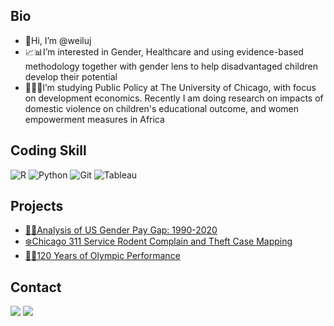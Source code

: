 ## Bio
  <p>
<ul>
    <li>👋Hi, I’m @weiluj</li>
    <li>📈📊I’m interested in Gender, Healthcare and using evidence-based methodology together with gender lens to help disadvantaged children develop their potential</li>
    <li>👩🏻‍🎓I’m studying Public Policy at The University of Chicago, with focus on development economics. Recently I am doing research on impacts of domestic violence on children's educational outcome, and women empowerment measures in Africa</li>
  </ul>

## Coding Skill
<p>
  <img alt = "R" src = "https://img.shields.io/badge/-R-276DC3?logo=r&logoColor=white&style=for-the-badge&logoWidth=30" />
  <img alt = "Python" src = "https://img.shields.io/badge/-Python-3776AB?logo=python&logoColor=white&style=for-the-badge" />
  <img alt = "Git" src = "https://img.shields.io/badge/-Git-F05032?logo=git&logoColor=white&style=for-the-badge" />
  <img alt = "Tableau" src = "https://img.shields.io/badge/Tableau-E97627?style=for-the-badge&logo=Tableau&logoColor=white" />

## Projects
  <p>
<ul>
    <li><a href = "https://github.com/weiluj/us-gender-pay-gap">🏳️‍🌈Analysis of US Gender Pay Gap: 1990-2020</a></li>
    <li><a href = "https://github.com/weiluj/chicago-311-request-rodent-theft">❄️Chicago 311 Service Rodent Complain and Theft Case Mapping</a></li>
    <li><a href = "https://github.com/weiluj/120-years-olympics">🏊🏻120 Years of Olympic Performance</a></li>
  </ul>
  
## Contact
<p>
  <a href = "mailto:weiluj@uchicago.edu"><img src = "https://img.shields.io/badge/Gmail-D14836?style=for-the-badge&logo=gmail&logoColor=white"></a>
  <a href = "https://www.linkedin.com/in/mia-j/"><img src = "https://img.shields.io/badge/LinkedIn-0077B5?style=for-the-badge&logo=linkedin&logoColor=white"></a>
<!---
weiluj/weiluj is a ✨ special ✨ repository because its `README.md` (this file) appears on your GitHub profile.
You can click the Preview link to take a look at your changes.
--->

